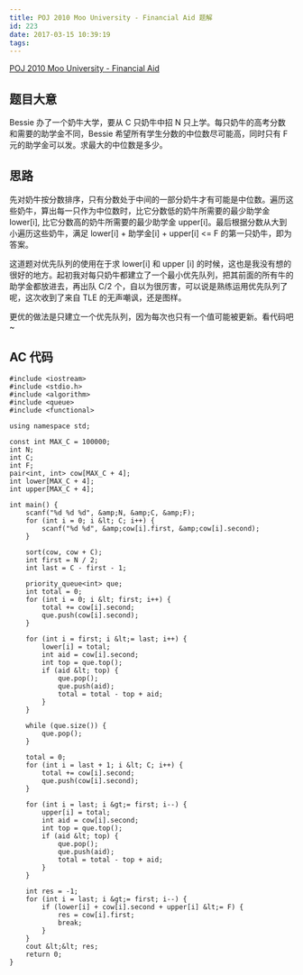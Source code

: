 ```yaml
---
title: POJ 2010 Moo University - Financial Aid 题解
id: 223
date: 2017-03-15 10:39:19
tags:
---
```


[POJ 2010 Moo University - Financial Aid](http://poj.org/problem?id=2010)

## 题目大意

Bessie 办了一个奶牛大学，要从 C 只奶牛中招 N 只上学。每只奶牛的高考分数和需要的助学金不同，Bessie 希望所有学生分数的中位数尽可能高，同时只有 F 元的助学金可以发。求最大的中位数是多少。

## 思路

先对奶牛按分数排序，只有分数处于中间的一部分奶牛才有可能是中位数。遍历这些奶牛，算出每一只作为中位数时，比它分数低的奶牛所需要的最少助学金 lower[i], 比它分数高的奶牛所需要的最少助学金 upper[i]。最后根据分数从大到小遍历这些奶牛，满足 lower[i] + 助学金[i] + upper[i] &lt;= F 的第一只奶牛，即为答案。

这道题对优先队列的使用在于求 lower[i] 和 upper [i] 的时候，这也是我没有想的很好的地方。起初我对每只奶牛都建立了一个最小优先队列，把其前面的所有牛的助学金都放进去，再出队 C/2 个，自以为很厉害，可以说是熟练运用优先队列了呢，这次收到了来自 TLE 的无声嘲讽，还是图样。

更优的做法是只建立一个优先队列，因为每次也只有一个值可能被更新。看代码吧~

## AC 代码
```
#include <iostream>
#include <stdio.h>
#include <algorithm>
#include <queue>
#include <functional>

using namespace std;

const int MAX_C = 100000;
int N;
int C;
int F;
pair<int, int> cow[MAX_C + 4];
int lower[MAX_C + 4];
int upper[MAX_C + 4];

int main() {
    scanf("%d %d %d", &amp;N, &amp;C, &amp;F);
    for (int i = 0; i &lt; C; i++) {
        scanf("%d %d", &amp;cow[i].first, &amp;cow[i].second);
    }

    sort(cow, cow + C);
    int first = N / 2;
    int last = C - first - 1;

    priority_queue<int> que;
    int total = 0;
    for (int i = 0; i &lt; first; i++) {
        total += cow[i].second;
        que.push(cow[i].second);        
    }

    for (int i = first; i &lt;= last; i++) {
        lower[i] = total;
        int aid = cow[i].second;
        int top = que.top();
        if (aid &lt; top) {
            que.pop();
            que.push(aid);
            total = total - top + aid;
        }        
    }

    while (que.size()) {
        que.pop();
    }

    total = 0;
    for (int i = last + 1; i &lt; C; i++) {
        total += cow[i].second;
        que.push(cow[i].second);
    }

    for (int i = last; i &gt;= first; i--) {
        upper[i] = total;
        int aid = cow[i].second;
        int top = que.top();
        if (aid &lt; top) {
            que.pop();
            que.push(aid);
            total = total - top + aid;
        }
    }

    int res = -1;
    for (int i = last; i &gt;= first; i--) {
        if (lower[i] + cow[i].second + upper[i] &lt;= F) {
            res = cow[i].first;
            break;
        }
    }
    cout &lt;&lt; res;
    return 0;
}
```

